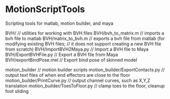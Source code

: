 # MotionScriptTools
Scripting tools for matlab, motion builder, and maya

BVH/                   // utilities for working with BVH files
BVH/bvh_to_matrix.m    // imports a bvh file to matlab
BVH/matrix_to_bvh.m    // exports a bvh file from matlab (for modifying existing BVH files; 
                       // it does not support creating a new BVH file from scratch)
BVH/ImportBVH2Maya.py  // Import a BVH file to Maya
BVH/ExportBVHFile.py   // Export a BVH file from Maya
BVH/exportBindPose.mel // Export bind pose of skinned model

motion_builder                    // motion builder scripts
motion_builder/ExportContacts.py  // output text files of when end effectors are close to the floor
motion_builder/PrintCurve.py      // output channel curves, such as X,Y,Z translation
motion_builder/ToesToFloor.py     // clamp toes to the floor, cleanup foot sliding
